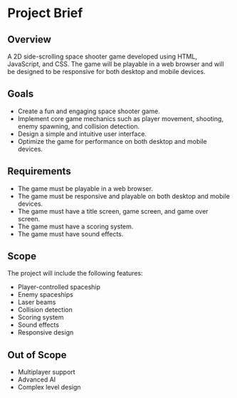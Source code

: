 # Project Brief

## Overview
A 2D side-scrolling space shooter game developed using HTML, JavaScript, and CSS. The game will be playable in a web browser and will be designed to be responsive for both desktop and mobile devices.

## Goals
*   Create a fun and engaging space shooter game.
*   Implement core game mechanics such as player movement, shooting, enemy spawning, and collision detection.
*   Design a simple and intuitive user interface.
*   Optimize the game for performance on both desktop and mobile devices.

## Requirements
*   The game must be playable in a web browser.
*   The game must be responsive and playable on both desktop and mobile devices.
*   The game must have a title screen, game screen, and game over screen.
*   The game must have a scoring system.
*   The game must have sound effects.

## Scope
The project will include the following features:

*   Player-controlled spaceship
*   Enemy spaceships
*   Laser beams
*   Collision detection
*   Scoring system
*   Sound effects
*   Responsive design

## Out of Scope
*   Multiplayer support
*   Advanced AI
*   Complex level design
